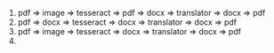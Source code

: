 1. pdf => image => tesseract => pdf => docx => translator => docx => pdf
2. pdf => docx  => tesseract => docx => translator => docx => pdf
3. pdf => image => tesseract => docx => translator => docx => pdf
4. 